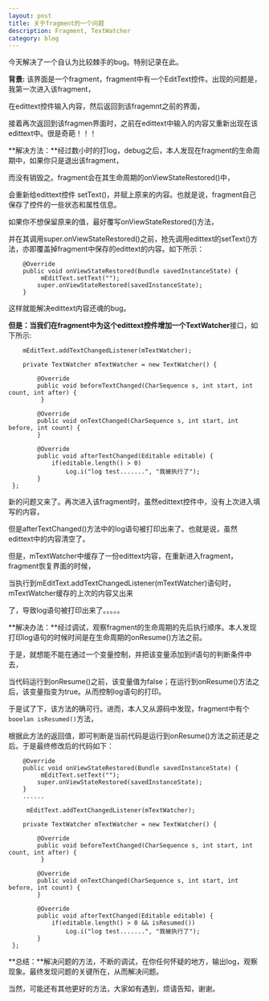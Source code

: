 ```yaml
---
layout: post
title: 关于fragment的一个问题
description: Fragment, TextWatcher
category: blog
---
```



今天解决了一个自认为比较棘手的bug。特别记录在此。

**背景:** 该界面是一个fragment，fragment中有一个EditText控件。出现的问题是，我第一次进入该fragment，

在edittext控件输入内容，然后返回到该fragemnt之前的界面，

接着再次返回到该fragmen界面时，之前在edittext中输入的内容又重新出现在该edittext中。很是奇葩！！！

**解决方法：**经过数小时的打log，debug之后，本人发现在fragment的生命周期中，如果你只是退出该fragment，

而没有销毁之。fragment会在其生命周期的onViewStateRestored()中，

会重新给edittext控件 setText()，并赋上原来的内容。也就是说，fragment自己保存了控件的一些状态和属性信息。

如果你不想保留原来的值，最好覆写onViewStateRestored()方法，

并在其调用super.onViewStateRestored()之前，抢先调用edittext的setText()方法，亦即覆盖掉fragment中保存的edittext的内容。如下所示：

        @Override
        public void onViewStateRestored(Bundle savedInstanceState) {
             mEditText.setText("");
            super.onViewStateRestored(savedInstanceState);
        }

这样就能解决edittext内容还魂的bug。

    
**但是：**当我们在fragment中为这个edittext控件增加一个**TextWatcher**接口，如下所示:

        mEditText.addTextChangedListener(mTextWatcher);

        private TextWatcher mTextWatcher = new TextWatcher() {

            @Override
            public void beforeTextChanged(CharSequence s, int start, int count, int after) {
             }

            @Override
            public void onTextChanged(CharSequence s, int start, int before, int count) {
            }

            @Override
            public void afterTextChanged(Editable editable) {
                if(editable.length() > 0)
                    Log.i("log test.......", "我被执行了");
            }
     };

新的问题又来了。再次进入该fragment时，虽然edittext控件中，没有上次进入填写的内容，

但是afterTextChanged()方法中的log语句被打印出来了。也就是说，虽然edittext中的内容清空了。

但是，mTextWatcher中缓存了一份edittext内容，在重新进入fragment，fragment恢复界面的时候，

当执行到mEditText.addTextChangedListener(mTextWatcher)语句时，mTextWatcher缓存的上次的内容又出来

了，导致log语句被打印出来了。。。。。

**解决办法：**经过调试，观察fragment的生命周期的先后执行顺序。本人发现打印log语句的时候时间是在生命周期的onResume()方法之前。

于是，就想能不能在通过一个变量控制，并把该变量添加到if语句的判断条件中去，

当代码运行到onResume()之前，该变量值为false；在运行到onResume()方法之后，该变量指变为true。从而控制log语句的打印。

于是试了下，该方法的确可行。进而，本人又从源码中发现，fragment中有个` booelan isResumed()`方法，

根据此方法的返回值，即可判断是当前代码是运行到onResume()方法之前还是之后。于是最终修改后的代码如下：

        
        @Override
        public void onViewStateRestored(Bundle savedInstanceState) {
             mEditText.setText("");
            super.onViewStateRestored(savedInstanceState);
        }
        ......

         mEditText.addTextChangedListener(mTextWatcher);

        private TextWatcher mTextWatcher = new TextWatcher() {

            @Override
            public void beforeTextChanged(CharSequence s, int start, int count, int after) {
             }

            @Override
            public void onTextChanged(CharSequence s, int start, int before, int count) {
            }

            @Override
            public void afterTextChanged(Editable editable) {
                if(editable.length() > 0 && isResumed())
                    Log.i("log test.......", "我被执行了");
            }
     };

 **总结：**解决问题的方法，不断的调试，在你任何怀疑的地方，输出log，观察现象。最终发现问题的关键所在，从而解决问题。
 
 当然，可能还有其他更好的方法，大家如有遇到，烦请告知，谢谢。
